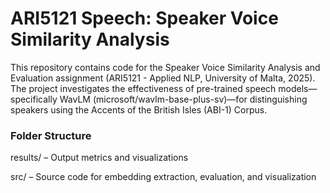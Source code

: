 # ARI5121 Speech: Speaker Voice Similarity Analysis

This repository contains code for the Speaker Voice Similarity Analysis and Evaluation assignment (ARI5121 - Applied NLP, University of Malta, 2025). The project investigates the effectiveness of pre-trained speech models—specifically WavLM (microsoft/wavlm-base-plus-sv)—for distinguishing speakers using the Accents of the British Isles (ABI-1) Corpus.

### Folder Structure

results/ – Output metrics and visualizations

src/ – Source code for embedding extraction, evaluation, and visualization
